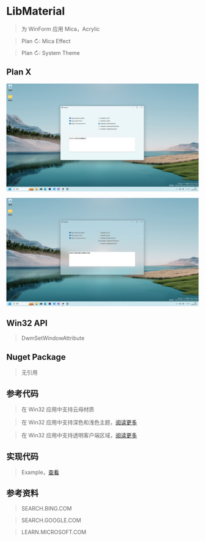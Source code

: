 # LibMaterial

> 为 WinForm 应用 Mica，Acrylic

> Plan ↻: Mica Effect

> Plan ↻: System Theme

## Plan X

![image](https://raw.githubusercontent.com/Simple-2021/LibMaterial/main/Images/DWMSBT_MAINWINDOW.jpg)

![image](https://raw.githubusercontent.com/Simple-2021/LibMaterial/main/Images/DWMSBT_TRANSIENTWINDOW.jpg)

## Win32 API

> DwmSetWindowAttribute

## Nuget Package

> 无引用

## 参考代码

> 在 Win32 应用中支持云母材质

> 在 Win32 应用中支持深色和浅色主题，[阅读更多](https://learn.microsoft.com/zh-cn/windows/apps/desktop/modernize/apply-windows-themes)

> 在 Win32 应用中支持透明客户端区域，[阅读更多](https://learn.microsoft.com/zh-cn/dotnet/api/system.windows.forms.form.transparencykey?view=windowsdesktop-6.0)

## 实现代码

> Example，[查看](https://github.com/Simple-2021/LibMaterial/main/Example)

## 参考资料

> SEARCH.BING.COM

> SEARCH.GOOGLE.COM

> LEARN.MICROSOFT.COM
